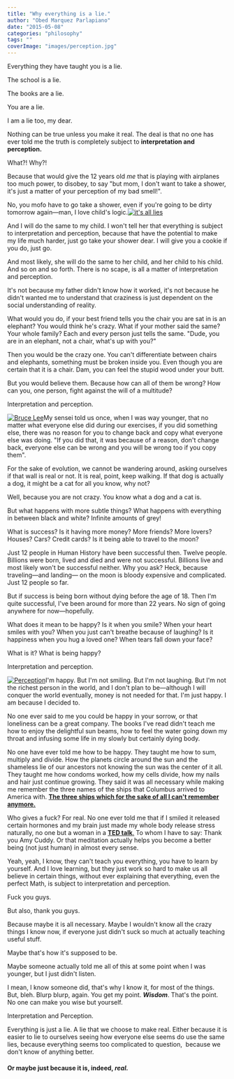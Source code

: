 ```yaml
---
title: "Why everything is a lie."
author: "Obed Marquez Parlapiano"
date: "2015-05-08"
categories: "philosophy"
tags: ""
coverImage: "images/perception.jpg"
---
```


Everything they have taught you is a lie.

The school is a lie.

The books are a lie.

You are a lie.

I am a lie too, my dear.

Nothing can be true unless you make it real. The deal is that no one has ever told me the truth is completely subject to **interpretation and perception.**

What?! Why?!

Because that would give the 12 years old _me_ that is playing with airplanes too much power, to disobey, to say "but mom, I don't want to take a shower, it's just a matter of your perception of my bad smell!".

No, you mofo have to go take a shower, even if you're going to be dirty tomorrow again—man, I love child's logic.[![it's all lies](https://obedparla.com/wp-content/uploads/2015/05/its-all-lies.jpg?w=204)](https://obedparla.com/wp-content/uploads/2015/05/its-all-lies.jpg)

And I will do the same to my child. I won't tell her that everything is subject to interpretation and perception, because that have the potential to make my life much harder, just go take your shower dear. I will give you a cookie if you do, just go.

And most likely, she will do the same to her child, and her child to his child. And so on and so forth. There is no scape, is all a matter of interpretation and perception.

It's not because my father didn't know how it worked, it's not because he didn't wanted me to understand that craziness is just dependent on the social understanding of reality.

What would you do, if your best friend tells you the chair you are sat in is an elephant? You would think he's crazy. What if your mother said the same? Your whole family? Each and every person just tells the same. "Dude, you are in an elephant, not a chair, what's up with you?"

Then you would be the crazy one. You can't differentiate between chairs and elephants, something must be broken inside you. Even though you are certain that it is a chair. Dam, you can feel the stupid wood under your butt.

But you would believe them. Because how can all of them be wrong? How can you, one person, fight against the will of a multitude?

Interpretation and perception.

[![Bruce Lee](https://obedparla.com/wp-content/uploads/2015/05/bruce-lee.jpg?w=260)](https://obedparla.com/wp-content/uploads/2015/05/bruce-lee.jpg)My sensei told us once, when I was way younger, that no matter what everyone else did during our exercises, if you did something else, there was no reason for you to change back and copy what everyone else was doing. "If you did that, it was because of a reason, don't change back, everyone else can be wrong and you will be wrong too if you copy them".

For the sake of evolution, we cannot be wandering around, asking ourselves if that wall is real or not. It is real, point, keep walking. If that dog is actually a dog, it might be a cat for all you know, why not?

Well, because you are not crazy. You know what a dog and a cat is.

But what happens with more subtle things? What happens with everything in between black and white? Infinite amounts of grey!

What is success? Is it having more money? More friends? More lovers? Houses? Cars? Credit cards? Is it being able to travel to the moon?

Just 12 people in Human History have been successful then. Twelve people. Billions were born, lived and died and were not successful. Billions live and most likely won't be successful neither. Why you ask? Heck, because traveling—and landing— on the moon is bloody expensive and complicated. Just 12 people so far.

But if success is being born without dying before the age of 18. Then I'm quite successful, I've been around for more than 22 years. No sign of going anywhere for now—hopefully.

What does it mean to be happy? Is it when you smile? When your heart smiles with you? When you just can't breathe because of laughing? Is it happiness when you hug a loved one? When tears fall down your face?

What is it? What is being happy?

Interpretation and perception.

[![Perception](https://obedparla.com/wp-content/uploads/2015/05/perception.jpg?w=300)](https://obedparla.com/wp-content/uploads/2015/05/perception.jpg)I'm happy. But I'm not smiling. But I'm not laughing. But I'm not the richest person in the world, and I don't plan to be—although I will conquer the world eventually, money is not needed for that. I'm just happy. I am because I decided to.

No one ever said to me you could be happy in your sorrow, or that loneliness can be a great company. The books I've read didn't teach me how to enjoy the delightful sun beams, how to feel the water going down my throat and infusing some life in my slowly but certainly dying body.

No one have ever told me how to be happy. They taught me how to sum, multiply and divide. How the planets circle around the sun and the shameless lie of our ancestors not knowing the sun was the center of it all. They taught me how condoms worked, how my cells divide, how my nails and hair just continue growing. They said it was all necessary while making me remember the three names of the ships that Columbus arrived to America with. **[The three ships which for the sake of all I can't remember anymore.](http://www.christopher-columbus.eu/columbus-ships.htm "Columbus ships")**

Who gives a fuck? For real. No one ever told me that if I smiled it released certain hormones and my brain just made my whole body release stress naturally, no one but a woman in a [**TED talk**.](http://www.ted.com/talks/amy_cuddy_your_body_language_shapes_who_you_are "Amy Cuddy") To whom I have to say: Thank you Amy Cuddy. Or that meditation actually helps you become a better being (not just human) in almost every sense.

Yeah, yeah, I know, they can't teach you everything, you have to learn by yourself. And I love learning, but they just work so hard to make us all believe in certain things, without ever explaining that everything, even the perfect Math, is subject to interpretation and perception.

Fuck you guys.

But also, thank you guys.

Because maybe it is all necessary. Maybe I wouldn't know all the crazy things I know now, if everyone just didn't suck so much at actually teaching useful stuff.

Maybe that's how it's supposed to be.

Maybe someone actually told me all of this at some point when I was younger, but I just didn't listen.

I mean, I know someone did, that's why I know it, for most of the things. But, bleh. Blurp blurp, again. You get my point. **_Wisdom_**. That's the point. No one can make you wise but yourself.

Interpretation and Perception.

Everything is just a lie. A lie that we choose to make real. Either because it is easier to lie to ourselves seeing how everyone else seems do use the same lies, because everything seems too complicated to question,  because we don't know of anything better.

#### Or maybe just because it is, indeed, _real._
